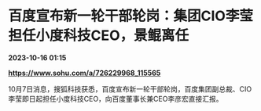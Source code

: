 # 百度宣布新一轮干部轮岗：集团CIO李莹担任小度科技CEO，景鲲离任

**2023-10-16 01:15**

**https://www.sohu.com/a/726229968_115565**

10月7日消息，搜狐科技获悉，百度宣布新一轮干部轮岗，百度集团副总裁、CIO李莹即日起担任小度科技CEO，向百度董事长兼CEO李彦宏直接汇报。